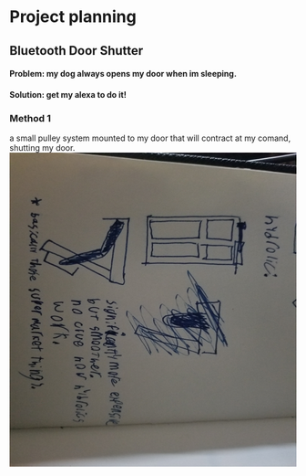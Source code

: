 # Project planning
## Bluetooth Door Shutter

#### Problem: my dog always opens my door when im sleeping.

#### Solution: get my alexa to do it!

### Method 1
a small pulley system mounted to my door that will contract at my comand, shutting my door.
[<img src="/20210124_185844.jpg" alt="20210124_185844.jpg" width="550" height="550">](nameofthefile)
